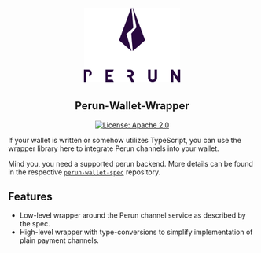 <h1 align="center"><br>
    <a href="https://perun.network/"><img src=".assets/go-perun.png" alt="Perun" width="196"></a>
<br></h1>

<h2 align="center">Perun-Wallet-Wrapper</h2>

<p align="center">
  <a href="https://www.apache.org/licenses/LICENSE-2.0.txt"><img src="https://img.shields.io/badge/license-Apache%202-blue" alt="License: Apache 2.0"></a>
</p>

If your wallet is written or somehow utilizes TypeScript, you can use the
wrapper library here to integrate Perun channels into your wallet.

Mind you, you need a supported perun backend. More details can be found in the
respective [`perun-wallet-spec`](https://github.com/perun-network/perun-wallet-spec) repository.

## Features

* Low-level wrapper around the Perun channel service as described by the spec.
* High-level wrapper with type-conversions to simplify implementation of plain payment channels.
